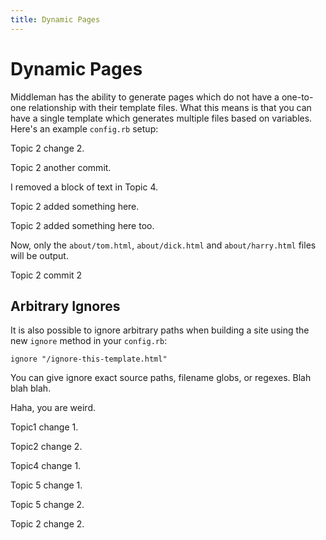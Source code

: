 ```yaml
---
title: Dynamic Pages
---
```


# Dynamic Pages

Middleman has the ability to generate pages which do not have a one-to-one relationship with their template files. What this means is that you can have a single template which generates multiple files based on variables. Here's an example `config.rb` setup:


Topic 2 change 2.

Topic 2 another commit.

I removed a block of text in Topic 4.

Topic 2 added something here.

Topic 2 added something here too.

Now, only the `about/tom.html`, `about/dick.html` and `about/harry.html` files will be output.

Topic 2 commit 2

## Arbitrary Ignores

It is also possible to ignore arbitrary paths when building a site using the new `ignore` method in your `config.rb`:

    ignore "/ignore-this-template.html"

You can give ignore exact source paths, filename globs, or regexes. Blah blah blah.

Haha, you are weird.

Topic1 change 1.

Topic2 change 2.

Topic4 change 1.

Topic 5 change 1.

Topic 5 change 2.

Topic 2 change 2.

